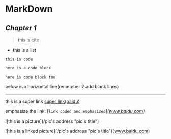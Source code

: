 # MarkDown  
## ***Chapter** 1*
>this is cite  

- this is a list  

`this is code`  

```
here is a code block    
```
    here is code block too  

below is a horizontal line(remember 2 add blank lines)

-----

this is a super link [super link(baidu)](www.baidu.com "Here sets link's title")  

emphasize the link: [`link coded and emphasized`]*(www.baidu.com)*  

![this is a picture](/pic's address "pic's title")  

![this is a linked picture](/pic's address "pic's title")(www.baidu.com)